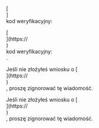 [<br host>]<br action>kod weryfikacyjny:<br code>

[<br host>](https://<br host>)<br action>kod weryfikacyjny:<br code>.

Jeśli nie złożyłeś wniosku o [<br host>](https://<br host>)<br action>, proszę zignorować tę wiadomość.

Jeśli nie złożyłeś wniosku o [<br host>](https://<br host>)<br action>, proszę zignorować tę wiadomość.
